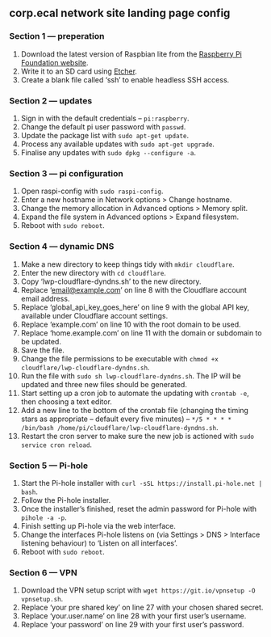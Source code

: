 corp.ecal network site landing page config
--

### Section 1 — preperation
1. Download the latest version of Raspbian lite from the [Raspberry Pi Foundation website](https://www.raspberrypi.org/downloads/raspbian/).
2. Write it to an SD card using [Etcher](https://www.balena.io/etcher/).
3. Create a blank file called ‘ssh’ to enable headless SSH access.

### Section 2 — updates
1. Sign in with the default credentials – `pi:raspberry`.
2. Change the default pi user password with `passwd`.
3. Update the package list with `sudo apt-get update`.
4. Process any available updates with `sudo apt-get upgrade`.
5. Finalise any updates with `sudo dpkg --configure -a`.

### Section 3 — pi configuration
1. Open raspi-config with `sudo raspi-config`.
2. Enter a new hostname in Network options > Change hostname.
3. Change the memory allocation in Advanced options > Memory split.
4. Expand the file system in Advanced options > Expand filesystem.
5. Reboot with `sudo reboot`.

### Section 4 — dynamic DNS
1. Make a new directory to keep things tidy with `mkdir cloudflare`.
2. Enter the new directory with `cd cloudflare`.
2. Copy ‘lwp-cloudflare-dyndns.sh’ to the new directory.
3. Replace ‘email@example.com’ on line 8 with the Cloudflare account email address.
4. Replace ‘global_api_key_goes_here’ on line 9 with the global API key, available under Cloudflare account settings.
5. Replace ‘example.com’ on line 10 with the root domain to be used.
6. Replace ‘home.example.com’ on line 11 with the domain or subdomain to be updated.
7. Save the file.
8. Change the file permissions to be executable with `chmod +x cloudflare/lwp-cloudflare-dyndns.sh`.
9. Run the file with `sudo sh lwp-cloudflare-dyndns.sh`. The IP will be updated and three new files should be generated.
10. Start setting up a cron job to automate the updating with `crontab -e`, then choosing a text editor.
11. Add a new line to the bottom of the crontab file (changing the timing stars as appropriate – default every five minutes) – `*/5 * * * * /bin/bash /home/pi/cloudflare/lwp-cloudflare-dyndns.sh`.
12. Restart the cron server to make sure the new job is actioned with `sudo service cron reload`.

### Section 5 — Pi-hole
1. Start the Pi-hole installer with `curl -sSL https://install.pi-hole.net | bash`.
2. Follow the Pi-hole installer.
3. Once the installer’s finished, reset the admin password for Pi-hole with `pihole -a -p`.
4. Finish setting up Pi-hole via the web interface.
5. Change the interfaces Pi-hole listens on (via Settings > DNS > Interface listening behaviour) to ‘Listen on all interfaces’.
6. Reboot with `sudo reboot`.

### Section 6 — VPN
1. Download the VPN setup script with `wget https://git.io/vpnsetup -O vpnsetup.sh`.
2. Replace ‘your pre shared key’ on line 27 with your chosen shared secret.
3. Replace ‘your.user.name’ on line 28 with your first user’s username.
4. Replace ‘your password’ on line 29 with your first user’s password.

